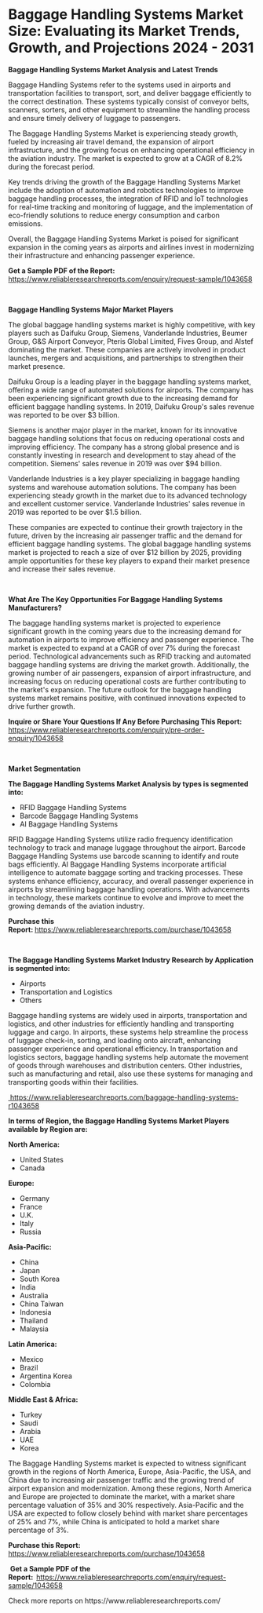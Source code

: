 <p><h1>Baggage Handling Systems Market Size: Evaluating its Market Trends, Growth, and Projections 2024 - 2031</h1></p><p><strong>Baggage Handling Systems Market Analysis and Latest Trends</strong></p>
<p><p>Baggage Handling Systems refer to the systems used in airports and transportation facilities to transport, sort, and deliver baggage efficiently to the correct destination. These systems typically consist of conveyor belts, scanners, sorters, and other equipment to streamline the handling process and ensure timely delivery of luggage to passengers.</p><p>The Baggage Handling Systems Market is experiencing steady growth, fueled by increasing air travel demand, the expansion of airport infrastructure, and the growing focus on enhancing operational efficiency in the aviation industry. The market is expected to grow at a CAGR of 8.2% during the forecast period.</p><p>Key trends driving the growth of the Baggage Handling Systems Market include the adoption of automation and robotics technologies to improve baggage handling processes, the integration of RFID and IoT technologies for real-time tracking and monitoring of luggage, and the implementation of eco-friendly solutions to reduce energy consumption and carbon emissions.</p><p>Overall, the Baggage Handling Systems Market is poised for significant expansion in the coming years as airports and airlines invest in modernizing their infrastructure and enhancing passenger experience.</p></p>
<p><strong>Get a Sample PDF of the Report:&nbsp;</strong> <a href="https://www.reliableresearchreports.com/enquiry/request-sample/1043658">https://www.reliableresearchreports.com/enquiry/request-sample/1043658</a></p>
<p>&nbsp;</p>
<p><strong>Baggage Handling Systems Major Market Players</strong></p>
<p><p>The global baggage handling systems market is highly competitive, with key players such as Daifuku Group, Siemens, Vanderlande Industries, Beumer Group, G&S Airport Conveyor, Pteris Global Limited, Fives Group, and Alstef dominating the market. These companies are actively involved in product launches, mergers and acquisitions, and partnerships to strengthen their market presence.</p><p>Daifuku Group is a leading player in the baggage handling systems market, offering a wide range of automated solutions for airports. The company has been experiencing significant growth due to the increasing demand for efficient baggage handling systems. In 2019, Daifuku Group's sales revenue was reported to be over $3 billion.</p><p>Siemens is another major player in the market, known for its innovative baggage handling solutions that focus on reducing operational costs and improving efficiency. The company has a strong global presence and is constantly investing in research and development to stay ahead of the competition. Siemens' sales revenue in 2019 was over $94 billion.</p><p>Vanderlande Industries is a key player specializing in baggage handling systems and warehouse automation solutions. The company has been experiencing steady growth in the market due to its advanced technology and excellent customer service. Vanderlande Industries' sales revenue in 2019 was reported to be over $1.5 billion.</p><p>These companies are expected to continue their growth trajectory in the future, driven by the increasing air passenger traffic and the demand for efficient baggage handling systems. The global baggage handling systems market is projected to reach a size of over $12 billion by 2025, providing ample opportunities for these key players to expand their market presence and increase their sales revenue.</p></p>
<p>&nbsp;</p>
<p><strong>What Are The Key Opportunities For Baggage Handling Systems Manufacturers?</strong></p>
<p><p>The baggage handling systems market is projected to experience significant growth in the coming years due to the increasing demand for automation in airports to improve efficiency and passenger experience. The market is expected to expand at a CAGR of over 7% during the forecast period. Technological advancements such as RFID tracking and automated baggage handling systems are driving the market growth. Additionally, the growing number of air passengers, expansion of airport infrastructure, and increasing focus on reducing operational costs are further contributing to the market's expansion. The future outlook for the baggage handling systems market remains positive, with continued innovations expected to drive further growth.</p></p>
<p><strong>Inquire or Share Your Questions If Any Before Purchasing This Report:</strong> <a href="https://www.reliableresearchreports.com/enquiry/pre-order-enquiry/1043658">https://www.reliableresearchreports.com/enquiry/pre-order-enquiry/1043658</a></p>
<p>&nbsp;</p>
<p><strong>Market Segmentation</strong></p>
<p><strong>The Baggage Handling Systems Market Analysis by types is segmented into:</strong></p>
<p><ul><li>RFID Baggage Handling Systems</li><li>Barcode Baggage Handling Systems</li><li>AI Baggage Handling Systems</li></ul></p>
<p><p>RFID Baggage Handling Systems utilize radio frequency identification technology to track and manage luggage throughout the airport. Barcode Baggage Handling Systems use barcode scanning to identify and route bags efficiently. AI Baggage Handling Systems incorporate artificial intelligence to automate baggage sorting and tracking processes. These systems enhance efficiency, accuracy, and overall passenger experience in airports by streamlining baggage handling operations. With advancements in technology, these markets continue to evolve and improve to meet the growing demands of the aviation industry.</p></p>
<p><strong>Purchase this Report:&nbsp;</strong><a href="https://www.reliableresearchreports.com/purchase/1043658">https://www.reliableresearchreports.com/purchase/1043658</a></p>
<p>&nbsp;</p>
<p><strong>The Baggage Handling Systems Market Industry Research by Application is segmented into:</strong></p>
<p><ul><li>Airports</li><li>Transportation and Logistics</li><li>Others</li></ul></p>
<p><p>Baggage handling systems are widely used in airports, transportation and logistics, and other industries for efficiently handling and transporting luggage and cargo. In airports, these systems help streamline the process of luggage check-in, sorting, and loading onto aircraft, enhancing passenger experience and operational efficiency. In transportation and logistics sectors, baggage handling systems help automate the movement of goods through warehouses and distribution centers. Other industries, such as manufacturing and retail, also use these systems for managing and transporting goods within their facilities.</p></p>
<p><a href="https://www.reliableresearchreports.com/baggage-handling-systems-r1043658">&nbsp;https://www.reliableresearchreports.com/baggage-handling-systems-r1043658</a></p>
<p><strong>In terms of Region, the Baggage Handling Systems Market Players available by Region are:</strong></p>
<p>
    <p> <strong> North America: </strong>
        <ul>
            <li>United States</li>
            <li>Canada</li>
        </ul>
        </p> 
    <p> <strong> Europe: </strong>
        <ul>
            <li>Germany</li>
            <li>France</li>
            <li>U.K.</li>
            <li>Italy</li>
            <li>Russia</li>
        </ul>
        </p> 
    <p> <strong> Asia-Pacific: </strong>
        <ul>
            <li>China</li>
            <li>Japan</li>
            <li>South Korea</li>
            <li>India</li>
            <li>Australia</li>
            <li>China Taiwan</li>
            <li>Indonesia</li>
            <li>Thailand</li>
            <li>Malaysia</li>
        </ul>
        </p> 
    <p> <strong> Latin America: </strong>
        <ul>
            <li>Mexico</li>
            <li>Brazil</li>
            <li>Argentina Korea</li>
            <li>Colombia</li>
        </ul>
        </p> 
    <p> <strong> Middle East & Africa: </strong>
        <ul>
            <li>Turkey</li>
            <li>Saudi</li>
            <li>Arabia</li>
            <li>UAE</li>
            <li>Korea</li>
        </ul>
    </p>
    </p>
<p><p>The Baggage Handling Systems market is expected to witness significant growth in the regions of North America, Europe, Asia-Pacific, the USA, and China due to increasing air passenger traffic and the growing trend of airport expansion and modernization. Among these regions, North America and Europe are projected to dominate the market, with a market share percentage valuation of 35% and 30% respectively. Asia-Pacific and the USA are expected to follow closely behind with market share percentages of 25% and 7%, while China is anticipated to hold a market share percentage of 3%.</p></p>
<p><strong>Purchase this Report: </strong><a href="https://www.reliableresearchreports.com/purchase/1043658">https://www.reliableresearchreports.com/purchase/1043658</a></p>
<p>&nbsp;<strong>Get a Sample PDF of the Report:&nbsp;&nbsp;</strong><a href="https://www.reliableresearchreports.com/enquiry/request-sample/1043658">https://www.reliableresearchreports.com/enquiry/request-sample/1043658</a></p>
<p><strong></strong></p>
<p>Check more reports on https://www.reliableresearchreports.com/</p>